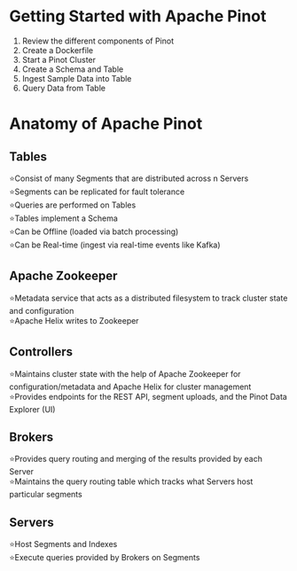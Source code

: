 # Getting Started with Apache Pinot

1. Review the different components of Pinot
1. Create a Dockerfile
1. Start a Pinot Cluster
1. Create a Schema and Table
1. Ingest Sample Data into Table
1. Query Data from Table

# Anatomy of Apache Pinot

## Tables

⭐️Consist of many Segments that are distributed across n Servers  
⭐️Segments can be replicated for fault tolerance  
⭐️Queries are performed on Tables  
⭐️Tables implement a Schema  
⭐️Can be Offline (loaded via batch processing)  
⭐️Can be Real-time (ingest via real-time events like Kafka)

## Apache Zookeeper

⭐️Metadata service that acts as a distributed filesystem to track cluster state and configuration  
⭐️Apache Helix writes to Zookeeper

## Controllers

⭐️Maintains cluster state with the help of Apache Zookeeper for configuration/metadata and Apache Helix for cluster management  
⭐️Provides endpoints for the REST API, segment uploads, and the Pinot Data Explorer (UI)

## Brokers

⭐️Provides query routing and merging of the results provided by each Server  
⭐️Maintains the query routing table which tracks what Servers host particular segments

## Servers

⭐️Host Segments and Indexes  
⭐️Execute queries provided by Brokers on Segments
